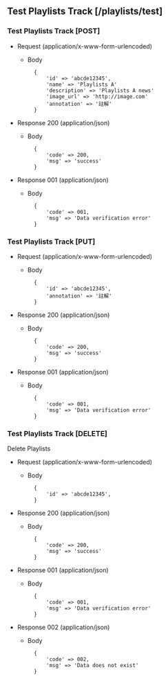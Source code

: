 ## Test Playlists Track [/playlists/test]

### Test Playlists Track [POST]

+ Request (application/x-www-form-urlencoded)

    + Body

            {
                'id' => 'abcde12345',
                'name' => 'Playlists A'
                'description' => 'Playlists A news'
                'image_url' => 'http://image.com'
                'annotation' => '註解'
            }

- Response 200 (application/json)
    - Body

            {
                'code' => 200,
                'msg' => 'success'
            }

- Response 001 (application/json)
    - Body

            {
                'code' => 001,
                'msg' => 'Data verification error'
            }

### Test Playlists Track [PUT]

+ Request (application/x-www-form-urlencoded)

    + Body

            {
                'id' => 'abcde12345',
                'annotation' => '註解'
            }

- Response 200 (application/json)
    - Body

            {
                'code' => 200,
                'msg' => 'success'
            }

- Response 001 (application/json)
    - Body

            {
                'code' => 001,
                'msg' => 'Data verification error'
            }

### Test Playlists Track [DELETE]
Delete Playlists
+ Request (application/x-www-form-urlencoded)

    + Body

            {
                'id' => 'abcde12345',
            }

- Response 200 (application/json)
    - Body

            {
                'code' => 200,
                'msg' => 'success'
            }

- Response 001 (application/json)
    - Body

            {
                'code' => 001,
                'msg' => 'Data verification error'
            }

- Response 002 (application/json)
    - Body

            {
                'code' => 002,
                'msg' => 'Data does not exist'
            }